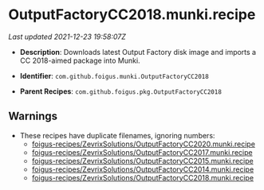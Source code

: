 # OutputFactoryCC2018.munki.recipe

_Last updated 2021-12-23 19:58:07Z_

- **Description**: Downloads latest Output Factory disk image and imports a CC 2018-aimed package into Munki.

- **Identifier**: `com.github.foigus.munki.OutputFactoryCC2018`

- **Parent Recipes**: `com.github.foigus.pkg.OutputFactoryCC2018`

## Warnings

- These recipes have duplicate filenames, ignoring numbers:
    - [foigus-recipes/ZevrixSolutions/OutputFactoryCC2020.munki.recipe](/autopkg-dupe-tracker/foigus-recipes/ZevrixSolutions/OutputFactoryCC2020.munki.recipe)
    - [foigus-recipes/ZevrixSolutions/OutputFactoryCC2017.munki.recipe](/autopkg-dupe-tracker/foigus-recipes/ZevrixSolutions/OutputFactoryCC2017.munki.recipe)
    - [foigus-recipes/ZevrixSolutions/OutputFactoryCC2015.munki.recipe](/autopkg-dupe-tracker/foigus-recipes/ZevrixSolutions/OutputFactoryCC2015.munki.recipe)
    - [foigus-recipes/ZevrixSolutions/OutputFactoryCC2014.munki.recipe](/autopkg-dupe-tracker/foigus-recipes/ZevrixSolutions/OutputFactoryCC2014.munki.recipe)
    - [foigus-recipes/ZevrixSolutions/OutputFactoryCC2018.munki.recipe](/autopkg-dupe-tracker/foigus-recipes/ZevrixSolutions/OutputFactoryCC2018.munki.recipe)